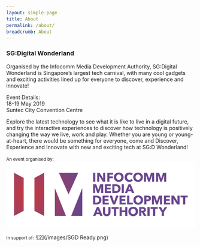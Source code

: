 ```yaml
---
layout: simple-page
title: About
permalink: /about/
breadcrumb: About
---
```


### **SG:Digital Wonderland**

Organised by the Infocomm Media Development Authority, SG:Digital Wonderland is Singapore’s largest tech carnival, with many cool gadgets and exciting activities lined up for everyone to discover, experience and innovate!

Event Details:<br>
18-19 May 2019<br>
Suntec City Convention Centre

Explore the latest technology to see what it is like to live in a digital future, and try the interactive experiences to discover how technology is positively changing the way we live, work and play.  Whether you are young or young-at-heart, there would be something for everyone, come and Discover, Experience and Innovate with new and exciting tech at SG:D Wonderland!

<small>An event organised by:</small><br>
![1](/images/IMDA_Logo_FA.jpg)<br>

<small>In support of:</small>
![2](/images/SGD Ready.png)



